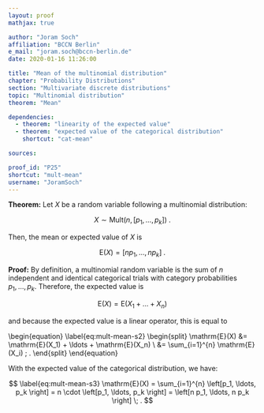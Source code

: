 ```yaml
---
layout: proof
mathjax: true

author: "Joram Soch"
affiliation: "BCCN Berlin"
e_mail: "joram.soch@bccn-berlin.de"
date: 2020-01-16 11:26:00

title: "Mean of the multinomial distribution"
chapter: "Probability Distributions"
section: "Multivariate discrete distributions"
topic: "Multinomial distribution"
theorem: "Mean"

dependencies:
  - theorem: "linearity of the expected value"
  - theorem: "expected value of the categorical distribution"
    shortcut: "cat-mean"

sources:

proof_id: "P25"
shortcut: "mult-mean"
username: "JoramSoch"
---
```



**Theorem:** Let $X$ be a random variable following a multinomial distribution:

$$ \label{eq:mult}
X \sim \mathrm{Mult}(n,\left[p_1, \ldots, p_k \right]) \; .
$$

Then, the mean or expected value of $X$ is

$$ \label{eq:bin-mean}
\mathrm{E}(X) = \left[n p_1, \ldots, n p_k \right] \; .
$$


**Proof:** By definition, a multinomial random variable is the sum of $n$ independent and identical categorical trials with category probabilities $p_1, \ldots, p_k$. Therefore, the expected value is

$$ \label{eq:mult-mean-s1}
\mathrm{E}(X) = \mathrm{E}(X_1 + \ldots + X_n)
$$

and because the expected value is a linear operator, this is equal to

\begin{equation} \label{eq:mult-mean-s2}
\begin{split}
\mathrm{E}(X) &= \mathrm{E}(X_1) + \ldots + \mathrm{E}(X_n) \\
&= \sum_{i=1}^{n} \mathrm{E}(X_i) \; .
\end{split}
\end{equation}

With the expected value of the categorical distribution, we have:

$$ \label{eq:mult-mean-s3}
\mathrm{E}(X) = \sum_{i=1}^{n} \left[p_1, \ldots, p_k \right] = n \cdot \left[p_1, \ldots, p_k \right] = \left[n p_1, \ldots, n p_k \right] \; .
$$